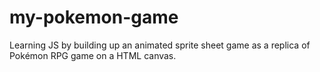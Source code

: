 # my-pokemon-game
Learning JS by building up an animated sprite sheet game as a replica of Pokémon RPG game on a HTML canvas.
